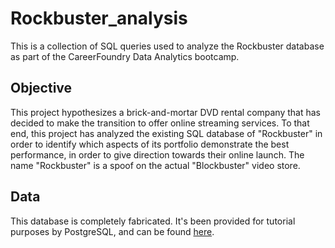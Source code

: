 # Rockbuster_analysis
This is a collection of SQL queries used to analyze the Rockbuster database as part of the CareerFoundry Data Analytics bootcamp.

## Objective

This project hypothesizes a brick-and-mortar DVD rental company that has decided to make the transition to offer online streaming services. To that end, this project has analyzed the existing SQL database of "Rockbuster" in order to identify which aspects of its portfolio demonstrate the best performance, in order to give direction towards their online launch.  The name "Rockbuster" is a spoof on the actual "Blockbuster" video store.

## Data

This database is completely fabricated.  It's been provided for tutorial purposes by PostgreSQL, and can be found [here](https://www.postgresqltutorial.com/wp-content/uploads/2019/05/dvdrental.zip).

